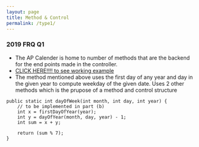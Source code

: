```yaml
---
layout: page
title: Method & Control
permalink: /type1/
---
```


### 2019 FRQ Q1
* The AP Calender is home to number of methods that are the backend for the end points made in the controller.
* [CLICK HERE!!!! to see working example](http://localhost:8085/api/calendar/dayOfWeek/12/12/2022)
* The method mentioned above uses the first day of any year and day in the given year to compute weekday of the given date. Uses 2 other methods which is the prupose of a method and control structure

```
public static int dayOfWeek(int month, int day, int year) { 
    // to be implemented in part (b)
    int x = firstDayOfYear(year);
    int y = dayOfYear(month, day, year) - 1;
    int sum = x + y;

    return (sum % 7);
}
```

